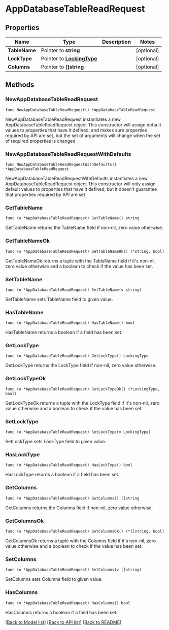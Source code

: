 # AppDatabaseTableReadRequest

## Properties

Name | Type | Description | Notes
------------ | ------------- | ------------- | -------------
**TableName** | Pointer to **string** |  | [optional] 
**LockType** | Pointer to [**LockingType**](LockingType.md) |  | [optional] 
**Columns** | Pointer to **[]string** |  | [optional] 

## Methods

### NewAppDatabaseTableReadRequest

`func NewAppDatabaseTableReadRequest() *AppDatabaseTableReadRequest`

NewAppDatabaseTableReadRequest instantiates a new AppDatabaseTableReadRequest object
This constructor will assign default values to properties that have it defined,
and makes sure properties required by API are set, but the set of arguments
will change when the set of required properties is changed

### NewAppDatabaseTableReadRequestWithDefaults

`func NewAppDatabaseTableReadRequestWithDefaults() *AppDatabaseTableReadRequest`

NewAppDatabaseTableReadRequestWithDefaults instantiates a new AppDatabaseTableReadRequest object
This constructor will only assign default values to properties that have it defined,
but it doesn't guarantee that properties required by API are set

### GetTableName

`func (o *AppDatabaseTableReadRequest) GetTableName() string`

GetTableName returns the TableName field if non-nil, zero value otherwise.

### GetTableNameOk

`func (o *AppDatabaseTableReadRequest) GetTableNameOk() (*string, bool)`

GetTableNameOk returns a tuple with the TableName field if it's non-nil, zero value otherwise
and a boolean to check if the value has been set.

### SetTableName

`func (o *AppDatabaseTableReadRequest) SetTableName(v string)`

SetTableName sets TableName field to given value.

### HasTableName

`func (o *AppDatabaseTableReadRequest) HasTableName() bool`

HasTableName returns a boolean if a field has been set.

### GetLockType

`func (o *AppDatabaseTableReadRequest) GetLockType() LockingType`

GetLockType returns the LockType field if non-nil, zero value otherwise.

### GetLockTypeOk

`func (o *AppDatabaseTableReadRequest) GetLockTypeOk() (*LockingType, bool)`

GetLockTypeOk returns a tuple with the LockType field if it's non-nil, zero value otherwise
and a boolean to check if the value has been set.

### SetLockType

`func (o *AppDatabaseTableReadRequest) SetLockType(v LockingType)`

SetLockType sets LockType field to given value.

### HasLockType

`func (o *AppDatabaseTableReadRequest) HasLockType() bool`

HasLockType returns a boolean if a field has been set.

### GetColumns

`func (o *AppDatabaseTableReadRequest) GetColumns() []string`

GetColumns returns the Columns field if non-nil, zero value otherwise.

### GetColumnsOk

`func (o *AppDatabaseTableReadRequest) GetColumnsOk() (*[]string, bool)`

GetColumnsOk returns a tuple with the Columns field if it's non-nil, zero value otherwise
and a boolean to check if the value has been set.

### SetColumns

`func (o *AppDatabaseTableReadRequest) SetColumns(v []string)`

SetColumns sets Columns field to given value.

### HasColumns

`func (o *AppDatabaseTableReadRequest) HasColumns() bool`

HasColumns returns a boolean if a field has been set.


[[Back to Model list]](../README.md#documentation-for-models) [[Back to API list]](../README.md#documentation-for-api-endpoints) [[Back to README]](../README.md)


